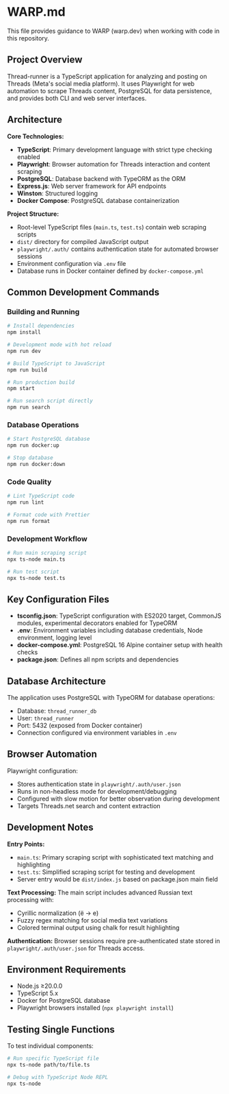 # WARP.md

This file provides guidance to WARP (warp.dev) when working with code in this repository.

## Project Overview

Thread-runner is a TypeScript application for analyzing and posting on Threads (Meta's social media platform). It uses Playwright for web automation to scrape Threads content, PostgreSQL for data persistence, and provides both CLI and web server interfaces.

## Architecture

**Core Technologies:**
- **TypeScript**: Primary development language with strict type checking enabled
- **Playwright**: Browser automation for Threads interaction and content scraping
- **PostgreSQL**: Database backend with TypeORM as the ORM
- **Express.js**: Web server framework for API endpoints
- **Winston**: Structured logging
- **Docker Compose**: PostgreSQL database containerization

**Project Structure:**
- Root-level TypeScript files (`main.ts`, `test.ts`) contain web scraping scripts
- `dist/` directory for compiled JavaScript output
- `playwright/.auth/` contains authentication state for automated browser sessions
- Environment configuration via `.env` file
- Database runs in Docker container defined by `docker-compose.yml`

## Common Development Commands

### Building and Running
```bash
# Install dependencies
npm install

# Development mode with hot reload
npm run dev

# Build TypeScript to JavaScript
npm run build

# Run production build
npm start

# Run search script directly
npm run search
```

### Database Operations
```bash
# Start PostgreSQL database
npm run docker:up

# Stop database
npm run docker:down
```

### Code Quality
```bash
# Lint TypeScript code
npm run lint

# Format code with Prettier
npm run format
```

### Development Workflow
```bash
# Run main scraping script
npx ts-node main.ts

# Run test script
npx ts-node test.ts
```

## Key Configuration Files

- **tsconfig.json**: TypeScript configuration with ES2020 target, CommonJS modules, experimental decorators enabled for TypeORM
- **.env**: Environment variables including database credentials, Node environment, logging level
- **docker-compose.yml**: PostgreSQL 16 Alpine container setup with health checks
- **package.json**: Defines all npm scripts and dependencies

## Database Architecture

The application uses PostgreSQL with TypeORM for database operations:
- Database: `thread_runner_db`
- User: `thread_runner` 
- Port: 5432 (exposed from Docker container)
- Connection configured via environment variables in `.env`

## Browser Automation

Playwright configuration:
- Stores authentication state in `playwright/.auth/user.json`
- Runs in non-headless mode for development/debugging
- Configured with slow motion for better observation during development
- Targets Threads.net search and content extraction

## Development Notes

**Entry Points:**
- `main.ts`: Primary scraping script with sophisticated text matching and highlighting
- `test.ts`: Simplified scraping script for testing and development
- Server entry would be `dist/index.js` based on package.json main field

**Text Processing:**
The main script includes advanced Russian text processing with:
- Cyrillic normalization (ё → е)
- Fuzzy regex matching for social media text variations
- Colored terminal output using chalk for result highlighting

**Authentication:**
Browser sessions require pre-authenticated state stored in `playwright/.auth/user.json` for Threads access.

## Environment Requirements

- Node.js ≥20.0.0 
- TypeScript 5.x
- Docker for PostgreSQL database
- Playwright browsers installed (`npx playwright install`)

## Testing Single Functions

To test individual components:
```bash
# Run specific TypeScript file
npx ts-node path/to/file.ts

# Debug with TypeScript Node REPL
npx ts-node
```
